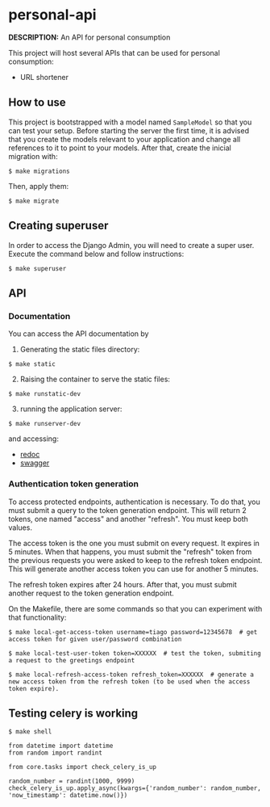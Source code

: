 # personal-api

**DESCRIPTION:** An API for personal consumption

This project will host several APIs that can be used for personal consumption:

- URL shortener

## How to use


This project is bootstrapped with a model named `SampleModel` so that you can test your setup. Before starting the server the first time, it is advised that you create the models relevant to your application and change all references to it to point to your models.  After that, create the inicial migration with:

```
$ make migrations
```

Then, apply them:

```
$ make migrate
```

## Creating superuser

In order to access the Django Admin, you will need to create a super user. Execute the command below and follow instructions:

```
$ make superuser
```

## API


### Documentation

You can access the API documentation by

1) Generating the static files directory:

```
$ make static
```

2) Raising the container to serve the static files:

```
$ make runstatic-dev
```

3) running the application server:

```
$ make runserver-dev
```

and accessing:

- [redoc](<http://localhost:8000/>)
- [swagger](<http://localhost:8000/swagger/>)


### Authentication token generation

To access protected endpoints, authentication is necessary. To do that, you must submit a query to the token generation endpoint. This will return 2 tokens, one named "access" and another "refresh". You must keep both values.

The access token is the one you must submit on every request. It expires in 5 minutes. When that happens, you must submit the "refresh" token from the previous requests you were asked to keep to the refresh token endpoint. This will generate another access token you can use for another 5 minutes.

The refresh token expires after 24 hours. After that, you must submit another request to the token generation endpoint.

On the Makefile, there are some commands so that you can experiment with that functionality:

```
$ make local-get-access-token username=tiago password=12345678  # get access token for given user/password combination

$ make local-test-user-token token=XXXXXX  # test the token, submiting a request to the greetings endpoint

$ make local-refresh-access-token refresh_token=XXXXXX  # generate a new access token from the refresh token (to be used when the access token expire).
```

## Testing celery is working


```
$ make shell

from datetime import datetime
from random import randint

from core.tasks import check_celery_is_up

random_number = randint(1000, 9999)
check_celery_is_up.apply_async(kwargs={'random_number': random_number, 'now_timestamp': datetime.now()})

```
